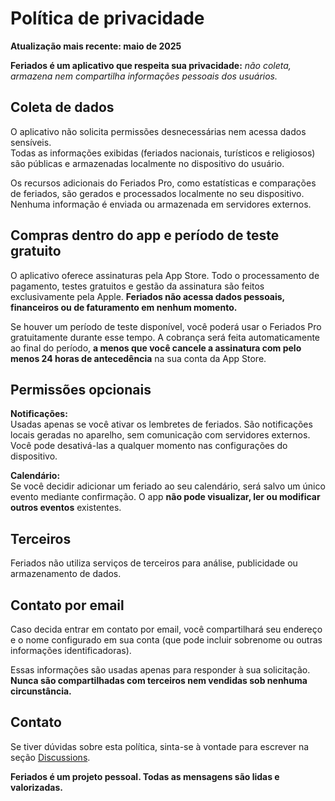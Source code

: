 # Política de privacidade  
  
**Atualização mais recente: maio de 2025**  
  
**Feriados é um aplicativo que respeita sua privacidade:** *não coleta, armazena nem compartilha informações pessoais dos usuários.*  
  
## Coleta de dados  
  
O aplicativo não solicita permissões desnecessárias nem acessa dados sensíveis.  
Todas as informações exibidas (feriados nacionais, turísticos e religiosos) são públicas e armazenadas localmente no dispositivo do usuário.  
  
Os recursos adicionais do Feriados Pro, como estatísticas e comparações de feriados, são gerados e processados localmente no seu dispositivo. Nenhuma informação é enviada ou armazenada em servidores externos.  
  
## Compras dentro do app e período de teste gratuito  
  
O aplicativo oferece assinaturas pela App Store. Todo o processamento de pagamento, testes gratuitos e gestão da assinatura são feitos exclusivamente pela Apple. **Feriados não acessa dados pessoais, financeiros ou de faturamento em nenhum momento.**  
  
Se houver um período de teste disponível, você poderá usar o Feriados Pro gratuitamente durante esse tempo. A cobrança será feita automaticamente ao final do período, **a menos que você cancele a assinatura com pelo menos 24 horas de antecedência** na sua conta da App Store.  
  
## Permissões opcionais  
  
**Notificações:**  
Usadas apenas se você ativar os lembretes de feriados. São notificações locais geradas no aparelho, sem comunicação com servidores externos. Você pode desativá-las a qualquer momento nas configurações do dispositivo.  
  
**Calendário:**  
Se você decidir adicionar um feriado ao seu calendário, será salvo um único evento mediante confirmação. O app **não pode visualizar, ler ou modificar outros eventos** existentes.  
  
## Terceiros  
  
Feriados não utiliza serviços de terceiros para análise, publicidade ou armazenamento de dados.  
  
## Contato por email  
  
Caso decida entrar em contato por email, você compartilhará seu endereço e o nome configurado em sua conta (que pode incluir sobrenome ou outras informações identificadoras).  
  
Essas informações são usadas apenas para responder à sua solicitação. **Nunca são compartilhadas com terceiros nem vendidas sob nenhuma circunstância.**  
  
## Contato  
  
Se tiver dúvidas sobre esta política, sinta-se à vontade para escrever na seção [Discussions](https://github.com/lucasditomase/feriados/discussions).  
  
**Feriados é um projeto pessoal. Todas as mensagens são lidas e valorizadas.**  
